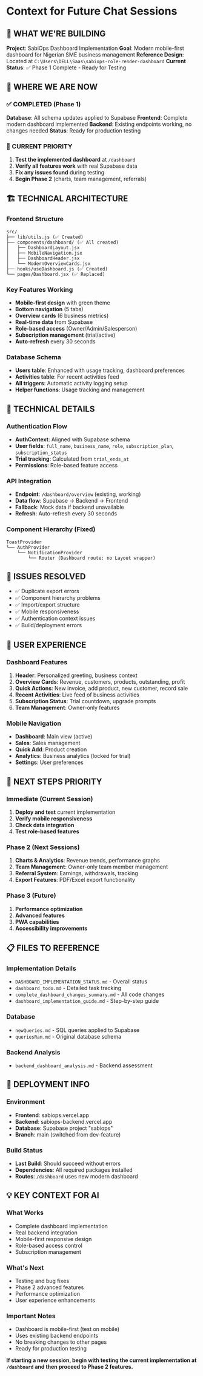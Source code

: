 # Context for Future Chat Sessions

## 🎯 WHAT WE'RE BUILDING
**Project**: SabiOps Dashboard Implementation
**Goal**: Modern mobile-first dashboard for Nigerian SME business management
**Reference Design**: Located at `C:\Users\DELL\Saas\sabiops-role-render-dashboard`
**Current Status**: ✅ Phase 1 Complete - Ready for Testing

## 📍 WHERE WE ARE NOW

### ✅ COMPLETED (Phase 1)
**Database**: All schema updates applied to Supabase
**Frontend**: Complete modern dashboard implemented
**Backend**: Existing endpoints working, no changes needed
**Status**: Ready for production testing

### 🔄 CURRENT PRIORITY
1. **Test the implemented dashboard** at `/dashboard`
2. **Verify all features work** with real Supabase data
3. **Fix any issues found** during testing
4. **Begin Phase 2** (charts, team management, referrals)

## 🏗️ TECHNICAL ARCHITECTURE

### Frontend Structure
```
src/
├── lib/utils.js (✅ Created)
├── components/dashboard/ (✅ All created)
│   ├── DashboardLayout.jsx
│   ├── MobileNavigation.jsx  
│   ├── DashboardHeader.jsx
│   └── ModernOverviewCards.jsx
├── hooks/useDashboard.js (✅ Created)
└── pages/Dashboard.jsx (✅ Replaced)
```

### Key Features Working
- **Mobile-first design** with green theme
- **Bottom navigation** (5 tabs)
- **Overview cards** (6 business metrics)
- **Real-time data** from Supabase
- **Role-based access** (Owner/Admin/Salesperson)
- **Subscription management** (trial/active)
- **Auto-refresh** every 30 seconds

### Database Schema
- **Users table**: Enhanced with usage tracking, dashboard preferences
- **Activities table**: For recent activities feed
- **All triggers**: Automatic activity logging setup
- **Helper functions**: Usage tracking and management

## 🔧 TECHNICAL DETAILS

### Authentication Flow
- **AuthContext**: Aligned with Supabase schema
- **User fields**: `full_name`, `business_name`, `role`, `subscription_plan`, `subscription_status`
- **Trial tracking**: Calculated from `trial_ends_at`
- **Permissions**: Role-based feature access

### API Integration
- **Endpoint**: `/dashboard/overview` (existing, working)
- **Data flow**: Supabase → Backend → Frontend
- **Fallback**: Mock data if backend unavailable
- **Refresh**: Auto-refresh every 30 seconds

### Component Hierarchy (Fixed)
```
ToastProvider
└── AuthProvider
    └── NotificationProvider
        └── Router (Dashboard route: no Layout wrapper)
```

## 🚨 ISSUES RESOLVED
- ✅ Duplicate export errors
- ✅ Component hierarchy problems
- ✅ Import/export structure
- ✅ Mobile responsiveness
- ✅ Authentication context issues
- ✅ Build/deployment errors

## 📱 USER EXPERIENCE

### Dashboard Features
1. **Header**: Personalized greeting, business context
2. **Overview Cards**: Revenue, customers, products, outstanding, profit
3. **Quick Actions**: New invoice, add product, new customer, record sale
4. **Recent Activities**: Live feed of business activities
5. **Subscription Status**: Trial countdown, upgrade prompts
6. **Team Management**: Owner-only features

### Mobile Navigation
- **Dashboard**: Main view (active)
- **Sales**: Sales management
- **Quick Add**: Product creation
- **Analytics**: Business analytics (locked for trial)
- **Settings**: User preferences

## 🎯 NEXT STEPS PRIORITY

### Immediate (Current Session)
1. **Deploy and test** current implementation
2. **Verify mobile responsiveness**
3. **Check data integration**
4. **Test role-based features**

### Phase 2 (Next Sessions)
1. **Charts & Analytics**: Revenue trends, performance graphs
2. **Team Management**: Owner-only team member management
3. **Referral System**: Earnings, withdrawals, tracking
4. **Export Features**: PDF/Excel export functionality

### Phase 3 (Future)
1. **Performance optimization**
2. **Advanced features**
3. **PWA capabilities**
4. **Accessibility improvements**

## 📋 FILES TO REFERENCE

### Implementation Details
- `DASHBOARD_IMPLEMENTATION_STATUS.md` - Overall status
- `dashboard_todo.md` - Detailed task tracking
- `complete_dashboard_changes_summary.md` - All code changes
- `dashboard_implementation_guide.md` - Step-by-step guide

### Database
- `newQueries.md` - SQL queries applied to Supabase
- `queriesRan.md` - Original database schema

### Backend Analysis
- `backend_dashboard_analysis.md` - Backend assessment

## 🚀 DEPLOYMENT INFO

### Environment
- **Frontend**: sabiops.vercel.app
- **Backend**: sabiops-backend.vercel.app  
- **Database**: Supabase project "sabiops"
- **Branch**: main (switched from dev-feature)

### Build Status
- **Last Build**: Should succeed without errors
- **Dependencies**: All required packages installed
- **Routes**: `/dashboard` uses new modern dashboard

## 💡 KEY CONTEXT FOR AI

### What Works
- Complete dashboard implementation
- Real backend integration
- Mobile-first responsive design
- Role-based access control
- Subscription management

### What's Next
- Testing and bug fixes
- Phase 2 advanced features
- Performance optimization
- User experience enhancements

### Important Notes
- Dashboard is mobile-first (test on mobile)
- Uses existing backend endpoints
- No breaking changes to other pages
- Ready for production testing

**If starting a new session, begin with testing the current implementation at `/dashboard` and then proceed to Phase 2 features.**